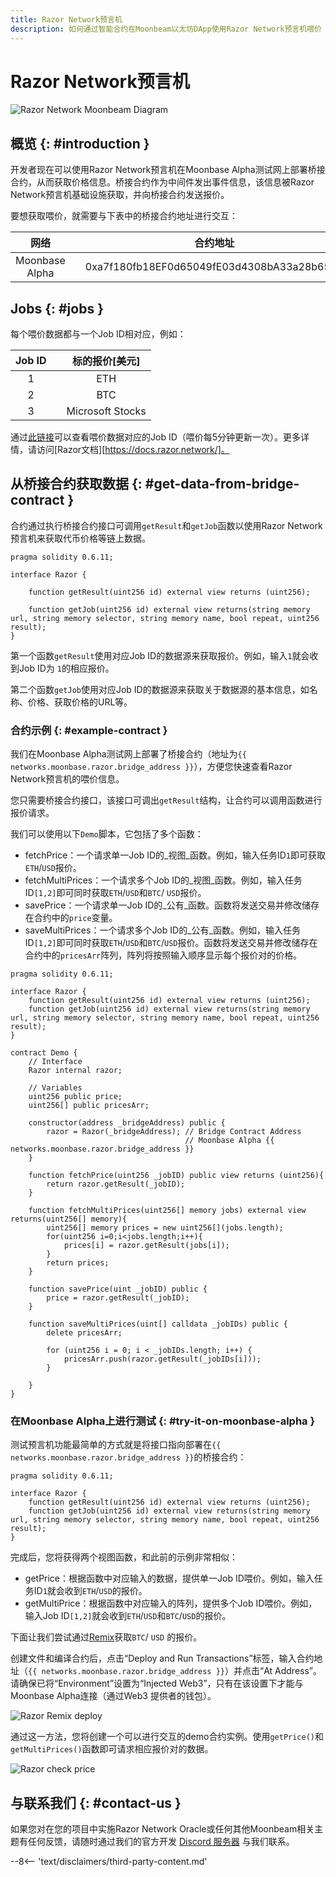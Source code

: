 ```yaml
---
title: Razor Network预言机
description: 如何通过智能合约在Moonbeam以太坊DApp使用Razor Network预言机喂价
---
```


# Razor Network预言机

![Razor Network Moonbeam Diagram](/images/builders/integrations/oracles/razor/razor-banner.png)

## 概览 {: #introduction } 

开发者现在可以使用Razor Network预言机在Moonbase Alpha测试网上部署桥接合约，从而获取价格信息。桥接合约作为中间件发出事件信息，该信息被Razor Network预言机基础设施获取，并向桥接合约发送报价。

要想获取喂价，就需要与下表中的桥接合约地址进行交互：

|   网络    | |     合约地址        |
|:--------------:|-|:------------------------------------------:|
| Moonbase Alpha | | 0xa7f180fb18EF0d65049fE03d4308bA33a28b6513 |

## Jobs {: #jobs } 

每个喂价数据都与一个Job ID相对应，例如：

| Job ID |      |  标的报价[美元]  |
| :----: | ---- | :--------------: |
|   1    |      |       ETH        |
|   2    |      |       BTC        |
|   3    |      | Microsoft Stocks |

通过[此链接](https://razorscan.io/#/custom)可以查看喂价数据对应的Job ID（喂价每5分钟更新一次）。更多详情，请访问[Razor文档][https://docs.razor.network/]。

## 从桥接合约获取数据 {: #get-data-from-bridge-contract } 

合约通过执行桥接合约接口可调用`getResult`和`getJob`函数以使用Razor Network预言机来获取代币价格等链上数据。

```
pragma solidity 0.6.11;

interface Razor {
    
    function getResult(uint256 id) external view returns (uint256);
    
    function getJob(uint256 id) external view returns(string memory url, string memory selector, string memory name, bool repeat, uint256 result);
}
```

第一个函数`getResult`使用对应Job ID的数据源来获取报价。例如，输入`1`就会收到Job ID为 `1`的相应报价。

第二个函数`getJob`使用对应Job ID的数据源来获取关于数据源的基本信息，如名称、价格、获取价格的URL等。

### 合约示例 {: #example-contract } 

我们在Moonbase Alpha测试网上部署了桥接合约（地址为`{{ networks.moonbase.razor.bridge_address }}`），方便您快速查看Razor Network预言机的喂价信息。

您只需要桥接合约接口，该接口可调出`getResult`结构，让合约可以调用函数进行报价请求。


我们可以使用以下`Demo`脚本，它包括了多个函数：

 - fetchPrice：一个请求单一Job ID的_视图_函数。例如，输入任务ID`1`即可获取`ETH`/`USD`报价。
 - fetchMultiPrices：一个请求多个Job ID的_视图_函数。例如，输入任务ID`[1,2]`即可同时获取`ETH`/`USD`和`BTC`/ `USD`报价。
 - savePrice：一个请求单一Job ID的_公有_函数。函数将发送交易并修改储存在合约中的`price`变量。
 - saveMultiPrices：一个请求多个Job ID的_公有_函数。例如，输入任务ID`[1,2]`即可同时获取`ETH`/`USD`和`BTC`/`USD`报价。函数将发送交易并修改储存在合约中的`pricesArr`阵列，阵列将按照输入顺序显示每个报价对的价格。

```sol
pragma solidity 0.6.11;

interface Razor {
    function getResult(uint256 id) external view returns (uint256);
    function getJob(uint256 id) external view returns(string memory url, string memory selector, string memory name, bool repeat, uint256 result);
}

contract Demo {
    // Interface
    Razor internal razor;
    
    // Variables
    uint256 public price;
    uint256[] public pricesArr;

    constructor(address _bridgeAddress) public {
        razor = Razor(_bridgeAddress); // Bridge Contract Address
                                       // Moonbase Alpha {{ networks.moonbase.razor.bridge_address }}
    }

    function fetchPrice(uint256 _jobID) public view returns (uint256){
        return razor.getResult(_jobID);
    }
    
    function fetchMultiPrices(uint256[] memory jobs) external view returns(uint256[] memory){
        uint256[] memory prices = new uint256[](jobs.length);
        for(uint256 i=0;i<jobs.length;i++){
            prices[i] = razor.getResult(jobs[i]);
        }
        return prices;
    }
    
    function savePrice(uint _jobID) public {
        price = razor.getResult(_jobID);
    }

    function saveMultiPrices(uint[] calldata _jobIDs) public {
        delete pricesArr;
        
        for (uint256 i = 0; i < _jobIDs.length; i++) {
            pricesArr.push(razor.getResult(_jobIDs[i]));
        }

    }
}
```

### 在Moonbase Alpha上进行测试 {: #try-it-on-moonbase-alpha } 

测试预言机功能最简单的方式就是将接口指向部署在`{{ networks.moonbase.razor.bridge_address }}`的桥接合约：

```sol
pragma solidity 0.6.11;

interface Razor {
    function getResult(uint256 id) external view returns (uint256);
    function getJob(uint256 id) external view returns(string memory url, string memory selector, string memory name, bool repeat, uint256 result);
}
```

完成后，您将获得两个视图函数，和此前的示例非常相似：

 - getPrice：根据函数中对应输入的数据，提供单一Job ID喂价。例如，输入任务ID`1`就会收到`ETH`/`USD`的报价。
 - getMultiPrice：根据函数中对应输入的阵列，提供多个Job ID喂价。例如，输入Job ID`[1,2]`就会收到`ETH`/`USD`和`BTC`/`USD`的报价。

下面让我们尝试通过[Remix](/builders/build/eth-api/dev-env/remix/)获取`BTC`/ `USD` 的报价。

创建文件和编译合约后，点击“Deploy and Run Transactions”标签，输入合约地址（`{{ networks.moonbase.razor.bridge_address }}`）并点击“At Address”。请确保已将“Environment”设置为“Injected Web3”，只有在该设置下才能与Moonbase Alpha连接（通过Web3 提供者的钱包）。

![Razor Remix deploy](/images/builders/integrations/oracles/razor/razor-demo-1.png)

通过这一方法，您将创建一个可以进行交互的demo合约实例。使用`getPrice()`和`getMultiPrices()`函数即可请求相应报价对的数据。

![Razor check price](/images/builders/integrations/oracles/razor/razor-demo-2.png)

## 与联系我们 {: #contact-us } 

如果您对在您的项目中实施Razor Network Oracle或任何其他Moonbeam相关主题有任何反馈，请随时通过我们的官方开发 [Discord 服务器](https://discord.com/invite/PfpUATX) 与我们联系。

--8<-- 'text/disclaimers/third-party-content.md'